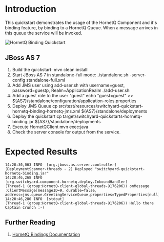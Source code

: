 Introduction
============
This quickstart demonstrates the usage of the HornetQ Component and it's binding feature,
by binding to a HornetQ Queue. When a message arrives in this queue the service will be invoked.

![HornetQ Binding Quickstart](https://github.com/jboss-switchyard/quickstarts/raw/master/hornetq-binding/hornetq-binding.jpg)


JBoss AS 7
----------
1. Build the quickstart:
    mvn clean install
2. Start JBoss AS 7 in standalone-full mode:
     ./standalone.sh -server-config standalone-full.xml
3. Add JMS user using add-user.sh with username=guest, password=guestp, Realm=ApplicationRealm
    ./add-user.sh
4. Add a guest role to the user "guest"
   echo "guest=guest" >> ${AS7}/standalone/configuration/application-roles.properties
5. Deploy JMS Queue
    cp src/test/resources/switchyard-quickstart-hornetq-binding-hornetq-jms.xml ${AS7}/standalone/deployments
6. Deploy the quickstart
    cp target/switchyard-quickstarts-hornetq-binding.jar ${AS7}/standalone/deployments
7. Execute HornetQClient
    mvn exec:java
8. Check the server console for output from the service.

Expected Results
================
```
14:20:30,063 INFO  [org.jboss.as.server.controller]
(DeploymentScanner-threads - 2) Deployed "switchyard-quickstart-hornetq-binding.jar"
14:20:46,268 INFO  [org.switchyard.component.hornetq.deploy.InboundHandler]
(Thread-1 (group:HornetQ-client-global-threads-9176206)) onMessage :ClientMessage[messageID=9, durable=false, address=jms.queue.GreetingServiceQueue,properties=TypedProperties[null]]
14:20:46,280 INFO  [stdout]
(Thread-1 (group:HornetQ-client-global-threads-9176206)) Hello there Captain Crunch :-)
```

## Further Reading

1. [HornetQ Bindings Documentation](https://docs.jboss.org/author/display/SWITCHYARD/HornetQ+Bindings)
